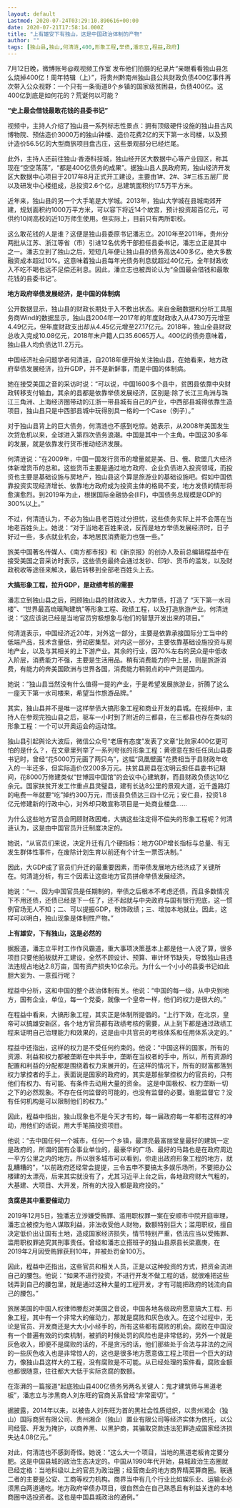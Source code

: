 ```yaml
---
layout: default
Lastmod: 2020-07-24T03:29:10.890616+00:00
date: 2020-07-21T17:58:14.000Z
title: "上有雄安下有独山，这是中国政治体制的产物"
author: ""
tags: [独山县,独山,何清涟,400,形象工程,举债,潘志立,程益,政府]
---
```


7月12日晚，微博账号@观视频工作室 发布他们拍摄的纪录片“亲眼看看独山县怎么烧掉400亿！周年特辑（上）”，将贵州黔南州独山县公共财政负债400亿事件再次带入公众视野：一个只有一条街道8个乡镇的国家级贫困县，负债400亿。这400亿到底是如何花的？荒诞何以可能？

**“史上最会借钱最敢花钱的县委书记”**

视频中，主持人介绍了独山县一系列标志性景点：拥有顶级硬件设施的独山县古风博物院、预估造价3000万的独山钟楼、造价花费2亿的天下第一水司楼，以及预计造价56.5亿的大型商旅项目盘古庄，这些景观部分已经烂尾。

此外，主持人还前往独山·香港科技城，独山经开区大数据中心等产业园区，称其现在“空空荡荡”，“都是400亿债务的成果”。据独山县人民政府网，独山经济开发区大数据中心项目于2017年8月正式开工建设，主要由1#、2#、3#三栋五层厂房以及研发中心楼组成，总投资2.6个亿，总建筑面积约17.5万平方米。

近年来，独山县的另一个大手笔是大学城。2013年，独山大学城在县城南郊开建，规划面积约1000万平方米，可以容下将近14个故宫，预计投资超百亿元，可供约10间高校的近10万师生使用。但实际上，目前只有两所职校。

这么敢花钱的人是谁？这便是独山县委原书记潘志立。2010年至2011年，贵州分两批从江苏、浙江等省（市）引进12名优秀干部担任县委书记，潘志立正是其中之一。潘志立到了独山之后，短短几年便让独山县的债务高达400多亿，绝大多数融资成本超过10%。这意味着独山县每年光债务利息就超过40亿元，全年财政收入不吃不喝也远不足偿还利息。因此，潘立志也被舆论认为“全国最会借钱和最敢花钱的县委书记”。

**地方政府举债发展经济，是中国的体制病**

公开数据显示，独山县的财政长期处于入不敷出状态。来自金融数据和分析工具服务商Wind的数据显示，独山县2004年—2017年的年度财政收入从4730万元增至4.49亿元，但年度财政支出却从4.45亿元增至27.17亿元。2018年，独山全县财政总收入完成10.08亿元，2018年末户籍人口35.6065万人。400亿的债务意味着，独山县人均负债达11.2万元。

中国经济社会问题学者何清涟，自2018年便开始关注独山县，在她看来，地方政府举债发展经济，拉升GDP，并不是新鲜事，而是中国的体制病。

她在接受美国之音的采访时说：“可以说，中国1600多个县中，贫困县依靠中央财政转移支付输血，其余的县都是依靠举债发展经济，区别是:除了长江三角洲与珠江三角洲、上海经济圈带动的江浙一带县城有自己的产业，中西部县城得依靠生造项目，独山县只是中西部县城中玩得别具一格的一个Case（例子）。”

对于独山县背上的巨大债务，何清涟也不感到吃惊。她表示，从2008年美国发生次贷危机以来，全球进入第四次债务浪潮。中国是其中一个主角。中国这30多年的发展，就是依靠发行货币推动经济发展。

何清涟说：“在2009年，中国一国发行货币的增量就是美、日、俄、欧盟几大经济体新增货币的总和。这些货币主要是通过地方政府、企业负债进入投资领域，而投资也主要是基础设施与房地产，独山县这个算是旅游业的基础设施吧。假如中国依靠投资实现经济增长、依靠地方政府成为投资主体的格局不变，地方发债的情形将愈演愈烈。到2019年为止，根据国际金融协会(IIF)，中国债务总规模是GDP的300%以上。”

不过，何清涟认为，不必为独山县老百姓过分担忧，这些债务实际上并不会落在当地老百姓头上。她说：“对于当地老百姓来说，反而是地方举债发展经济时，日子好过一些，多点就业机会，本地居民消费能力也强一些。”

旅美中国著名传媒人、《南方都市报》和《新京报》的创办人及前总编辑程益中在接受美国之音采访时表示，这些债务最终会通过发钞、印钞、货币的滥发，以及财政税收等途径来解决，最后转移到全部老百姓头上去。

**大搞形象工程，拉升GDP，是政绩考核的需要**

潘志立到独山县之后，罔顾独山县的财政收入，大力举债，打造了 “天下第一水司楼”、“世界最高琉璃陶建筑”等形象工程、政绩工程，以及打造旅游产业。何清涟说：“这应该说已经是当地官员穷极想象与他们的智慧开发出来的项目。”

何清涟表示，中国经济近20年，对外这一部分，主要是依靠承接国际分工当中的低端产品，技术含量低，劳动密集型。对内这一部分，主要依靠基础设施投资与房地产业，以及与其相关的上下游产业。其余的行业，因70%左右的民众是中低收入阶层，消费能力不强，主要是生活用品。稍有消费能力的中上层，则是旅游消费，有能力的奔美国欧洲与世界各国，消费能力稍弱点的中产则是国内。

她说：“独山县当然没有什么值得一提的产业，于是希望发展旅游业，折腾了这么一座天下第一水司楼来，希望当作旅游品牌。”

其实，独山县并不是唯一这样举债大搞形象工程和商业开发的县城。在视频中，主持人在参观完独山县之后，驱车一小时到了附近的三都县，在三都县也存在类似的形象工程：一个可以开奥运会的运动馆。

独山县引起舆论大波后，微信公众号“老唐有态度”发表了文章“比败家400亿更可怕的是什么？，在文章里列举了一系列夸张的形象工程：黄德意在担任任凤山县委书记时，曾经“花5000万元画了两只鸟”，这幅“凤凰壁画”花费相当于县财政年收入的一半还多，但实际造价仅200多万元。扶贫县房县在沈明云担任县委书记期间，花8000万修建类似“世博园中国馆”的会议中心建筑群，而县财政负债达10亿余元。国家扶贫开发工作重点县灵璧县，建有长达8公里的景观大道，近千盏路灯的电费一年就要“吃”掉约300万元，而该县负债达三四十亿元；安仁县，投资1.8亿元修建新的行政中心，对外却只敢宣称项目是一处商业楼盘......

为什么这些地方官员会罔顾财政困难，大搞这些注定得不偿失的形象工程呢？何清涟认为，这是由中国官员升迁制度决定的。

她说，“从官员们来说，决定升迁有几个硬指标：地方GDP增长指标与总量、有无发生群体性事件，在废除计划生育以前还有个计生一票否决制。”

因此，大GDP成了官员们升迁的最重要因素，而举债发展地方经济成了关键所在。何清涟分析，有三个因素让这些地方官员拼命举债发展经济。

她说：“一、因为中国官员是任期制的，举债之后根本不考虑还债，而且多数情况下不用还债，还债已经是下一任了，还不起就与中央政府与国有银行兜底，这一惯例官场无人不知；二、可以提振GDP，粉饰政绩；三、增加本地就业。因此，这样可以明白，独山现象是体制性产物。”

**上有雄安，下有独山，这是必然的**

据报道，潘志立平时工作作风霸道，重大事项决策基本上都是他一人说了算，很多项目只要他拍板就开工建设，全然不顾设计、预算、审计环节缺失，导致独山县违法违规占地达2.8万亩，国有资产损失10亿余元。为什么一个小小的县委书记如此胆大妄为、一意孤行呢？

程益中分析，这和中国的整个政治体制有关。他说：“中国的每一级，从中央到地方，国有企业，单位，每一个党委，就像一个皇帝一样，他们的权力是很大的。”

在程益中看来，大搞形象工程，其实正是体制所提倡的。“上行下效，在北京，皇帝可以搞雄安新区，各个地方官员都有政绩考核的需要，从上到下都是通过政绩工程来证明自己治理能力和效果的，这是由中共官员的考核体系和任用体系决定的。”

程益中还指出，这样的权力是不受任何约束的。他说：“中国这样的国家，所有的资源、利益和权力都被垄断在中共手中，垄断在当权者的手中，所以，所有资源的配置和利益的分配都是围绕着权力来展开的，在这样的情况下，所有的财富都落到权力掌控者的手上，表面说是国家的政府的，其实是那些掌控权力的官员的，只有他们有权力、有可能、有条件去动用大量的资金。 这是中国极权、权力垄断一切之下的必然现象。不存在任何监督的可能的，也没有监督的必要。谁能监督它？没有任何机构是可以限制他们的权力。”

因此，程益中指出，独山现象也不是今天才有的，每一届政府每一年都有这样的冲动，用他们的话说，用大手笔搞投资项目。

他说：“去中国任何一个城市，任何一个乡镇，最漂亮最富丽堂皇最好的建筑一定是政府的，所谓的国有企事业单位的，最豪华的广场、最好的马路也是在政府周边一平方公里之内的地方。所以很多城市可以看到，你走出政府形象工程的地方，就乱糟糟的”，“以前政府还经常会提提，三令五申不要搞太多娱乐场所，不要把办公楼建的太漂亮，后来其实就没有了，尤其习近平上台之后，各地政府财大气粗的，大基建、大项目、大开发，所有的大投入都是政府投的。”

**贪腐是其中重要催动力**

2019年12月5日，独潘志立涉嫌受贿罪、滥用职权罪一案在安顺市中院开庭审理，潘志立被控为他人谋取利益，非法收受他人财物，数额特别巨大；滥用职权，擅自决定低价出让国有土地，造成国家经济损失，情节特别严重，依法应当以受贿罪、滥用职权罪追究其刑事责任。曾经和潘志立搭班子的独山县原县长梁嘉庚，在2019年2月因受贿罪获刑10年，并被处罚金100万。

因此，程益中还指出，这些官员和相关人员，正是以这种投资的方式，把资金流进自己的腰包。他说：“如果不进行投资，不进行开发不做工程的话，就很难把这些钱弄到自己的腰包里，就是通过这种大量的工程开发，才有可能把政府的钱流向自己的腰包。”

旅居美国的中国人权律师滕彪对美国之音说，中国各地各级政府愿意搞大工程、形象工程，其中有一个非常大的催动力，那就是腐败和灰色收入。在这个过程中，无论是官员、开发商还是大大小小经手的，所有这些都有腐败的机会。腐败在中国没有一个普遍有效的约束机制，被抓的时候处罚的风险也是非常低的，另外一个就是灰色收入，即便不是腐败的话的，不是贪污的话，他们那些处于合法与非法的之间的一些灰色收入也是非常惊人的，这也是很多地方愿意做工程上项目一个巨大的动力，像独山县这样大的工程，没有腐败是不可能。从已经处理的案件看，腐败金额也都很随意，往往都大大低于实际贪腐的数额。

在澎湃的一篇报道“起底独山县400亿债务另两名关键人：鬼才建筑师与黑道老板”，潘志立与涉黑商人刘东旺的官商关系曾经“非常密切”。“

据披露，2014年以来，以被告人刘东旺为首的黑社会性质组织，以贵州湘企（独山）国际商贸有限公司、贵州湘企（独山）置业有限公司等经济实体为依托，以公司经营、开发为掩护，以商养黑、以黑护商，其骗取贷款违法犯罪造成国家经济损失达4.08亿元。”

对此，何清涟也不感到奇怪。她说：“这么大一个项目，当地的黑道老板肯定要分肥。这是中国县城的政治生态决定的。中国从1990年代开始，县城政治生态圈就已经定格：当地科级以上的官员为政治圈；经营商业的地方商界精英算商圈。联通二者的主要是公安、工商等权力机构。商界当中有几个行业比如娱乐业、运输业必须黑白两道通吃。地方政府举债办项目，很自然会在自己熟悉且有利益关连的本地商圈中选投资者。这也是中国县城政治的通例。”

